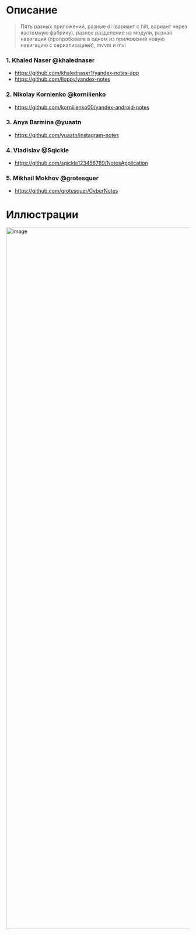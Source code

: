 # Описание
> Пять разных приложений, разные di (вариант с hilt, вариант через кастомную фабрику), разное разделение на модули, разная навигация (пропробовала в одном из приложений новую навигацию с сериализацией), mvvm и mvi


### 1. Khaled Naser @khalednaser
- https://github.com/khalednaser1/yandex-notes-app
- https://github.com/lloppy/yandex-notes



### 2. Nikolay Kornienko @korniiienko
- https://github.com/korniiienko00/yandex-android-notes



### 3. Anya Barmina @yuaatn
- https://github.com/yuaatn/instagram-notes



### 4. Vladislav @Sqickle
- https://github.com/sqickle123456789/NotesApplication



### 5. Mikhail Mokhov @grotesquer
- https://github.com/grotesquer/CyberNotes



# Иллюстрации
<img width="1917" alt="image" src="https://github.com/user-attachments/assets/9087a6c6-459b-43ab-af40-81b590854e24" />



